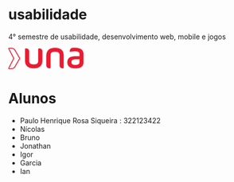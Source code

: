 # usabilidade
4° semestre de usabilidade, desenvolvimento web, mobile e jogos

<img src="./una.png" alt="logo una" width="30%" >

# Alunos
- Paulo Henrique Rosa Siqueira : 322123422
- Nícolas 
- Bruno
- Jonathan
- Igor
- Garcia
- Ian

